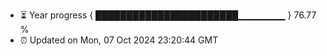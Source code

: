 - ⏳ Year progress { ███████████████████████▁▁▁▁▁▁▁ } 76.77 %
- ⏰ Updated on Mon, 07 Oct 2024 23:20:44 GMT

